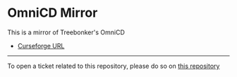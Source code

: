 # OmniCD Mirror

This is a mirror of Treebonker's OmniCD

- [Curseforge URL](https://www.curseforge.com/wow/addons/omnicd)

----

To open a ticket related to this repository, please do so on [this repository](https://github.com/curseforge-mirror/.github)